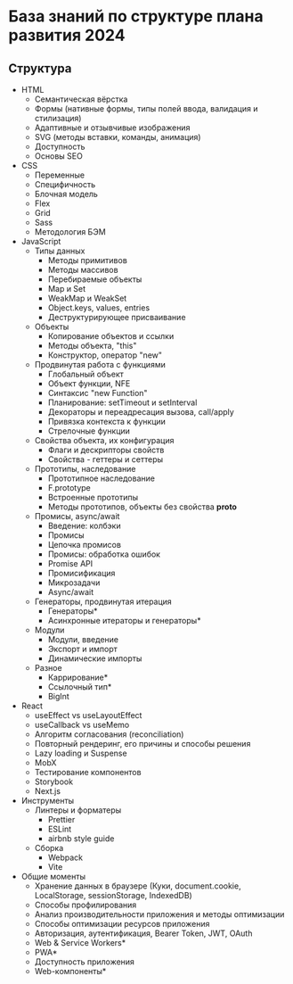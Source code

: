 # База знаний по структуре плана развития 2024
## Структура
- HTML
    - Семантическая вёрстка
    - Формы (нативные формы, типы полей ввода, валидация и стилизация)
    - Адаптивные и отзывчивые изображения
    - SVG (методы вставки, команды, анимация)
    - Доступность
    - Основы SEO
- CSS
    - Переменные
    - Специфичность
    - Блочная модель
    - Flex
    - Grid
    - Sass
    - Методология БЭМ
- JavaScript
    - Типы данных
        - Методы примитивов
        - Методы массивов
        - Перебираемые объекты
        - Map и Set
        - WeakMap и WeakSet
        - Object.keys, values, entries
        - Деструктурирующее присваивание
    - Объекты
        - Копирование объектов и ссылки
        - Методы объекта, "this"
        - Конструктор, оператор "new"
    - Продвинутая работа с функциями
        - Глобальный объект
        - Объект функции, NFE
        - Синтаксис "new Function"
        - Планирование: setTimeout и setInterval
        - Декораторы и переадресация вызова, call/apply
        - Привязка контекста к функции
        - Стрелочные функции
    - Свойства объекта, их конфигурация
        - Флаги и дескрипторы свойств
        - Свойства - геттеры и сеттеры
    - Прототипы, наследование
        - Прототипное наследование
        - F.prototype
        - Встроенные прототипы
        - Методы прототипов, объекты без свойства __proto__
    - Промисы, async/await
        - Введение: колбэки
        - Промисы
        - Цепочка промисов
        - Промисы: обработка ошибок
        - Promise API
        - Промисификация
        - Микрозадачи
        - Async/await
    - Генераторы, продвинутая итерация
        - Генераторы*
        - Асинхронные итераторы и генераторы*
    - Модули
        - Модули, введение
        - Экспорт и импорт
        - Динамические импорты
    - Разное
        - Каррирование*
        - Ссылочный тип*
        - BigInt
- React
    - useEffect vs useLayoutEffect
    - useCallback vs useMemo
    - Алгоритм согласования (reconciliation)
    - Повторный рендеринг, его причины и способы решения
    - Lazy loading и Suspense    
    - MobX
    - Тестирование компонентов
    - Storybook
    - Next.js
- Инструменты
    - Линтеры и форматеры
        - Prettier
        - ESLint
        - airbnb style guide
    - Сборка
        - Webpack
        - Vite
- Общие моменты
    - Хранение данных в браузере (Куки, document.cookie, LocalStorage, sessionStorage, IndexedDB)
    - Способы профилирования
    - Анализ производительности приложения и методы оптимизации
    - Способы оптимизации ресурсов приложения
    - Авторизация, аутентификация, Bearer Token, JWT, OAuth
    - Web & Service Workers*
    - PWA*
    - Доступность приложения
    - Web-компоненты*


